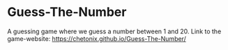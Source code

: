 # Guess-The-Number
A guessing game where we guess a number between 1 and 20.
Link to the game-website: https://chetonix.github.io/Guess-The-Number/



